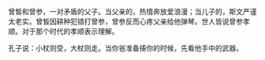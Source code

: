 曾皙和曾参，一对矛盾的父子。当父亲的，热情奔放爱浪漫；当儿子的，斯文严谨太老实。曾皙因耕种犯错打曾参，曾参反而心疼父亲给他弹琴。世人皆说曾参孝顺。对于那个时代的孝顺表示理解。

孔子说：小杖则受，大杖则走。当你爸准备揍你的时候，先看他手中的武器。

